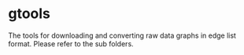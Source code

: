 # gtools

The tools for downloading and converting raw data graphs in edge list format. Please refer to the sub folders.
